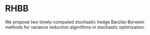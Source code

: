 # RHBB
We propose two timely-computed stochastic hedge Barzilai-Borwein methods for variance reduction algorithms in stochastic optimization.
